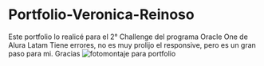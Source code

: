 # Portfolio-Veronica-Reinoso
Este portfolio lo realicé para el 2° Challenge del programa Oracle One de Alura Latam
Tiene errores, no es muy prolijo el responsive, pero es un gran paso para mi. Gracias
![fotomontaje para portfolio](https://github.com/VeroReinoso/Portfolio-Veronica-Reinoso/assets/94115162/cd6d94ef-dbd2-4d00-9995-b216ec18d465)
